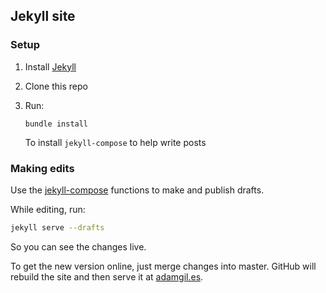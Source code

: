 ## Jekyll site

### Setup

1. Install [Jekyll](https://jekyllrb.com/docs/installation/)

2. Clone this repo

3. Run:

    ```
    bundle install
    ```

    To install `jekyll-compose` to help write posts

### Making edits

Use the [jekyll-compose](https://github.com/jekyll/jekyll-compose) functions
to make and publish drafts.

While editing, run:

```bash
jekyll serve --drafts
```

So you can see the changes live.

To get the new version online, just merge changes into master. 
GitHub will rebuild the site and then serve it at [adamgil.es](https://adamgil.es).
